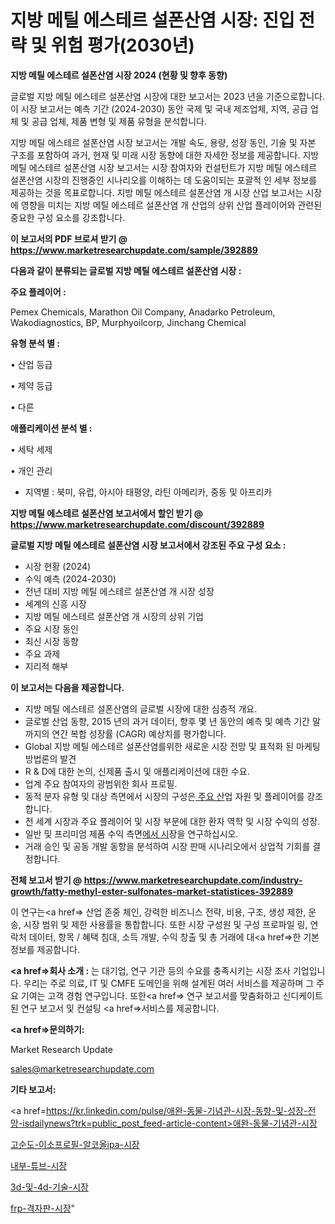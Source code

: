 # 지방 메틸 에스테르 설폰산염 시장: 진입 전략 및 위험 평가(2030년)

<strong>지방 메틸 에스테르 설폰산염 시장 2024 (현황 및 향후 동향)</strong>

글로벌 지방 메틸 에스테르 설폰산염 시장에 대한 보고서는 2023 년을 기준으로합니다.이 시장 보고서는 예측 기간 (2024-2030) 동안 국제 및 국내 제조업체, 지역, 공급 업체 및 공급 업체, 제품 변형 및 제품 유형을 분석합니다.

지방 메틸 에스테르 설폰산염 시장 보고서는 개발 속도, 용량, 성장 동인, 기술 및 자본 구조를 포함하여 과거, 현재 및 미래 시장 동향에 대한 자세한 정보를 제공합니다. 지방 메틸 에스테르 설폰산염 시장 보고서는 시장 참여자와 컨설턴트가 지방 메틸 에스테르 설폰산염 시장의 진행중인 시나리오를 이해하는 데 도움이되는 포괄적 인 세부 정보를 제공하는 것을 목표로합니다. 지방 메틸 에스테르 설폰산염 개 시장 산업 보고서는 시장에 영향을 미치는 지방 메틸 에스테르 설폰산염 개 산업의 상위 산업 플레이어와 관련된 중요한 구성 요소를 강조합니다.



<strong>이 보고서의 PDF 브로셔 받기 @ <a href=https://www.marketresearchupdate.com/sample/392889>https://www.marketresearchupdate.com/sample/392889</a></strong>



<strong>다음과 같이 분류되는 글로벌 지방 메틸 에스테르 설폰산염 시장 :</strong>



<strong>주요 플레이어 :</strong>

Pemex Chemicals, Marathon Oil Company, Anadarko Petroleum, Wakodiagnostics, BP, Murphyoilcorp, Jinchang Chemical



<strong>유형 분석 별 :</strong>

• 산업 등급

• 제약 등급

• 다른



<strong>애플리케이션 분석 별 :</strong>

• 세탁 세제

• 개인 관리

<ul>
  <li>지역별 : 북미, 유럽, 아시아 태평양, 라틴 아메리카, 중동 및 아프리카</li>
</ul>


<strong>지방 메틸 에스테르 설폰산염 보고서에서 할인 받기 @ <a href=https://www.marketresearchupdate.com/discount/392889>https://www.marketresearchupdate.com/discount/392889</a></strong>



<strong>글로벌 지방 메틸 에스테르 설폰산염 시장 보고서에서 강조된 주요 구성 요소 :</strong>
<ul>
  <li>시장 현황 (2024)</li>
  <li>수익 예측 (2024-2030)</li>
  <li>전년 대비 지방 메틸 에스테르 설폰산염 개 시장 성장</li>
  <li>세계의 신흥 시장</li>
  <li>지방 메틸 에스테르 설폰산염 개 시장의 상위 기업</li>
  <li>주요 시장 동인</li>
  <li>최신 시장 동향</li>
  <li>주요 과제</li>
  <li>지리적 해부</li>
</ul>


<strong>이 보고서는 다음을 제공합니다.</strong>
<ul>
  <li>지방 메틸 에스테르 설폰산염의 글로벌 시장에 대한 심층적 개요.</li>
  <li>글로벌 산업 동향, 2015 년의 과거 데이터, 향후 몇 년 동안의 예측 및 예측 기간 말까지의 연간 복합 성장률 (CAGR) 예상치를 평가합니다.</li>
  <li>Global 지방 메틸 에스테르 설폰산염를위한 새로운 시장 전망 및 표적화 된 마케팅 방법론의 발견</li>
  <li>R &amp; D에 대한 논의, 신제품 출시 및 애플리케이션에 대한 수요.</li>
  <li>업계 주요 참여자의 광범위한 회사 프로필.</li>
  <li>동적 분자 유형 및 대상 측면에서 시장의 구성은<a href=> 주요 산</a>업 자원 및 플레이어를 강조합니다.</li>
  <li>전 세계 시장과 주요 플레이어 및 시장 부문에 대한 환자 역학 및 시장 수익의 성장.</li>
  <li>일반 및 프리미엄 제품 수익 측면<a href=>에서 시</a>장을 연구하십시오.</li>
  <li>거래 승인 및 공동 개발 동향을 분석하여 시장 판매 시나리오에서 상업적 기회를 결정합니다.</li>
</ul>



<strong>전체 보고서 받기 @ <a href=https://www.marketresearchupdate.com/industry-growth/fatty-methyl-ester-sulfonates-market-statistices-392889>https://www.marketresearchupdate.com/industry-growth/fatty-methyl-ester-sulfonates-market-statistices-392889</a></strong>

이 연구는<a href=> 산업 존중</a> 체인, 강력한 비즈니스 전략, 비용, 구조, 생성 제한, 운송, 시장 범위 및 제한 사용률을 통합합니다. 또한 시장 구성원 및 구성 프로파일 링, 연락처 데이터, 항목 / 혜택 침대, 소득 개발, 수익 창출 및 총 거래에 대<a href=>한 기본 </a>정보를 제공합니다.



<strong><a href=>회사 소</a>개 :</strong>
는 대기업, 연구 기관 등의 수요를 충족시키는 시장 조사 기업입니다. 우리는 주로 의료, IT 및 CMFE 도메인을 위해 설계된 여러 서비스를 제공하며 그 주요 기여는 고객 경험 연구입니다. 또한<a href=> 연구 보</a>고서를 맞춤화하고 신디케이트 된 연구 보고서 및 컨설팅 <a href=>서비스</a>를 제공합니다.



<strong><a href=>문의하기:</a></strong>

Market Research Update

sales@marketresearchupdate.com



<strong>기타 보고서:</strong>

<a href=https://kr.linkedin.com/pulse/애완-동물-기념관-시장-동향-및-성장-전망-isdailynews?trk=public_post_feed-article-content>애완-동물-기념관-시장</a>

<a href=https://www.linkedin.com/pulse/고순도-이소프로필-알코올ipa-시장-세분화-연구-및-목표-고객2029년-isdailynews/>고순도-이소프로필-알코올ipa-시장</a>

<a href=https://www.linkedin.com/pulse/내부-튜브-시장-세분화-연구-및-목표-고객2029년-survey-spotlight-pro-24-analysis-fwznc/>내부-튜브-시장</a>

<a href=https://www.linkedin.com/pulse/3d-및-4d-기술-시장-규모-성장-2023-analytics-alchemy-360-analysis-cx02f/>3d-및-4d-기술-시장</a>

<a href=https://www.linkedin.com/pulse/frp-격자판-시장-경쟁-분석-및-성장-잠재력-2030-analytics-alchemy-360-analysis-vqdwc/>frp-격자판-시장</a>"
